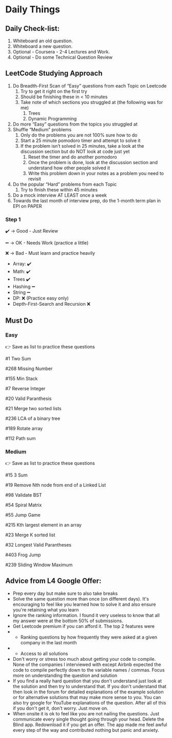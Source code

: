 # Daily Things

## Daily Check-list:
1. Whiteboard an old question.
2. Whiteboard a new question.
3. Optional - Coursera - 2-4 Lectures and Work.
4. Optional - Do some Technical Question Review

## LeetCode Studying Approach

1. Do Breadth-First Scan of “Easy” questions from each Topic on Leetcode
    1. Try to get it right on the first try
    2. Should be finishing these in < 10 minutes
    3. Take note of which sections you struggled at (the following was for me)
        1. Trees
        2. Dynamic Programming
2. Do more “Easy” questions from the topics you struggled at
3. Shuffle “Medium” problems
    1. Only do the problems you are not 100% sure how to do
    2. Start a 25 minute pomodoro timer and attempt to solve it
    3. If the problem isn’t solved in 25 minutes, take a look at the discussion section but do NOT look at code just yet
        1. Reset the timer and do another pomodoro
        2. Once the problem is done, look at the discussion section and understand how other people solved it
        3. Write this problem down in your notes as a problem you need to revisit
4. Do the popular “Hard” problems from each Topic
    1. Try to finish these within 45 minutes
5. Do a mock interview AT LEAST once a week
6. Towards the last month of interview prep, do the 1-month term plan in EPI on PAPER

### Step 1
:heavy_check_mark: -> Good - Just Review

:heavy_minus_sign: -> OK - Needs Work (practice a little)

:x: -> Bad - Must learn and practice heavily
* Array: :heavy_check_mark:
* Math: :heavy_check_mark:
* Trees :heavy_check_mark:
* Hashing :heavy_minus_sign:
* String :heavy_minus_sign:
* DP: :x: (Practice easy only)
* Depth-First-Search and Recursion :x:
## Must Do

### Easy

👉 Save as list to practice these questions

#1 Two Sum

#268 Missing Number

#155 Min Stack

#7 Reverse Integer

#20 Valid Paranthesis

#21 Merge two sorted lists

#236 LCA of a binary tree

#189 Rotate array

#112 Path sum

### Medium

👉 Save as list to practice these questions

#15 3 Sum

#19 Remove Nth node from end of a Linked List

#98 Validate BST

#54 Spiral Matrix

#55 Jump Game

#215 Kth largest element in an array

#23 Merge K sorted list

#32 Longest Valid Parantheses

#403 Frog Jump

#239 Sliding Window Maximum

## Advice from L4 Google Offer:
* Prep every day but make sure to also take breaks
* Solve the same question more than once (on different days). It's encouraging to feel like you learned how to solve it and also ensure you're retaining what you learn
* Ignore the ranking information. I found it very useless to know that all my answer were at the bottom 50% of submissions.
* Get Leetcode premium if you can afford it. The top 2 features were
* * Ranking questions by how frequently they were asked at a given company in the last month
* * Access to all solutions
* Don't worry or stress too much about getting your code to compile. None of the companies I interviewed with except Airbnb expected the code to compile perfectly down to the variable names / commas. Focus more on understanding the question and solution
* If you find a really hard question that you don't understand just look at the solution and then try to understand that. If you don't understand that then look in the forum for detailed explanations of the example solution or for alternative solutions that may make more sense to you. You can also try google for YouTube explanations of the question. After all of this if you don't get it, don't worry. Just move on.
* When onsite it is ok to feel like you are not nailing the questions. Just communicate every single thought going through your head.
Delete the Blind app. Redownload it if you get an offer. The app made me feel awful every step of the way and contributed nothing but panic and anxiety.

